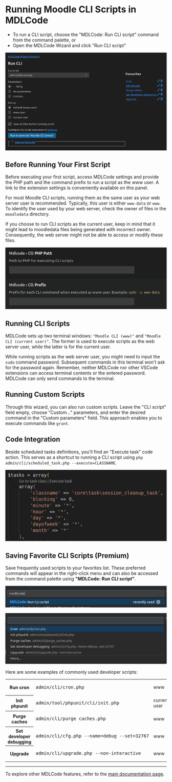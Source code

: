 # Running Moodle CLI Scripts in MDLCode

* To run a CLI script, choose the "MDLCode: Run CLI script" command from the command palette, or
* Open the MDLCode Wizard and click "Run CLI script"

![Run CLI Script](https://raw.githubusercontent.com/lmscloud-io/mdlcode-docs/main/docs/media/runcli/runcli.png)

## Before Running Your First Script

Before executing your first script, access MDLCode settings and provide the PHP path and the command prefix to run a script as the www user. A link to the extension settings is conveniently available on this panel.

For most Moodle CLI scripts, running them as the same user as your web server user is recommended. Typically, this user is either `www-data` or `www`. To identify the user used by your web server, check the owner of files in the `moodledata` directory.

If you choose to run CLI scripts as the current user, keep in mind that it might lead to moodledata files being generated with incorrect owner. Consequently, the web server might not be able to access or modify these files.

![Settings](https://raw.githubusercontent.com/lmscloud-io/mdlcode-docs/main/docs/media/runcli/settings.png)

## Running CLI Scripts

MDLCode sets up two terminal windows: `"Moodle CLI (www)"` and `"Moodle CLI (current user)"`. The former is used to execute scripts as the web server user, while the latter is for the current user.

While running scripts as the web server user, you might need to input the `sudo` command password. Subsequent commands in this terminal won't ask for the password again. Remember, neither MDLCode nor other VSCode extensions can access terminal contents or the entered password. MDLCode can only send commands to the terminal.

## Running Custom Scripts

Through this wizard, you can also run custom scripts. Leave the "CLI script" field empty, choose "Custom..." parameters, and enter the desired command in the "Custom parameters" field. This approach enables you to execute commands like `grunt`.

## Code Integration

Beside scheduled tasks definitions, you'll find an "Execute task" code action. This serves as a shortcut to running a CLI script using `php admin/cli/scheduled_task.php --execute=CLASSNAME`.

![Execute Task](https://raw.githubusercontent.com/lmscloud-io/mdlcode-docs/main/docs/media/runcli/executetask.png)

## Saving Favorite CLI Scripts (Premium)

Save frequently used scripts to your favorites list. These preferred commands will appear in the right-click menu and can also be accessed from the command palette using **"MDLCode: Run CLI script"**.

![Favorites in Right-Click Menu](https://raw.githubusercontent.com/lmscloud-io/mdlcode-docs/main/docs/media/runcli/palette.png)

![Quick Pick for Favorites](https://raw.githubusercontent.com/lmscloud-io/mdlcode-docs/main/docs/media/runcli/runcliquickpick.png)

Here are some examples of commonly used developer scripts:

<table>
<tr>
<th>Run cron</th>
<td><pre>admin/cli/cron.php</pre></td>
<td>www</td>
</tr>
<tr>
<th>Init phpunit</th>
<td><pre>admin/tool/phpunit/cli/init.php</pre></td>
<td>current user</td>
</tr>
<tr>
<th>Purge caches</th>
<td><pre>admin/cli/purge_caches.php</pre></td>
<td>www</td>
</tr>
<tr>
<th>Set developer debugging</th>
<td><pre>admin/cli/cfg.php --name=debug --set=32767</pre></td>
<td>www</td>
</tr>
<tr>
<th>Upgrade</th>
<td><pre>admin/cli/upgrade.php --non-interactive</pre></td>
<td>www</td>
</tr>
</table>

---

To explore other MDLCode features, refer to the [main documentation page](README.md).
